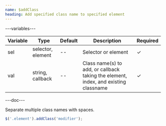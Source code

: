 ```yaml
---
name: $addClass
heading: Add specified class name to specified element
---
```


---variables---

| Variable | Type              | Default | Description                                                                         | Required |
| -------- | ----------------- | ------- | ----------------------------------------------------------------------------------- | -------- |
| sel      | selector, element | --      | Selector or element                                                                 | &#10003; |
| val      | string, callback  | --      | Class name(s) to add, or callback taking the element, index, and existing classname | &#10003; |

---doc---

Separate multiple class names with spaces.

```javascript
$('.element').addClass('modifier');
```